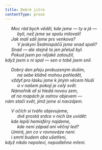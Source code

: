 ```yaml
---
title: Dobré jitro
contentType: prose
---
```


     _Moc rád bych věděl, kde jsme — ty a já —  
          byli, než jsme se spolu milovali!  
     Jak malí sáli jsme prs venkova?  
          V jeskyni Sedmispáčů jsme snad spali?  
     Snad — ale stejně to jen přelud byl.  
     Pokud jsem po nějaké zatoužil,  
když jsem s ní spal — sen o tobě jsem snil._

     _Dobrý den přeju probuzeným duším,  
          na sebe klidně mohou pohledět,  
     vždyť pro lásku jsme k jiným věcem hluší  
          a v našem pokoji je celý svět.  
     Námořník ať si hledá novou zem,  
     ať na mapách je ostrov objevem —  
nám stačí svět, jímž jsme si navzájem._

     _V očích si tváře objevujeme,  
          dvě prostá srdce v nich lze uvidět:  
     kde lepší hemisféry najdeme,  
          kde není západ ani věčný led?  
     Umírá, jen co v rovnováze není:  
     i smrti budem oba ušetřeni,  
když nikdo nepoleví, nepodlehne mření._

